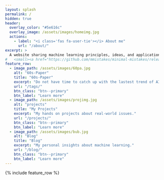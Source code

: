 ```yaml
---
layout: splash
permalink: /
hidden: true
header:
  overlay_color: "#5e616c"
  overlay_image: /assets/images/homeimg.jpg
  actions:
    - label: "<i class='fas fa-user-tie'></i> About me"
      url: "/about/"
excerpt: >
  A website sharing machine learning principles, ideas, and applications.<br />
#   <small><a href="https://github.com/mmistakes/minimal-mistakes/releases/tag/4.22.0">Latest release v4.22.0</a></small>
feature_row:
  - image_path: /assets/images/60pa.jpg
    alt: "60s-Paper"
    title: "60s-Paper"
    excerpt: "Do not have time to catch up with the lastest trend of AI? Read a paper in 60s here!"
    url: "/tags/"
    btn_class: "btn--primary"
    btn_label: "Learn more"
  - image_path: /assets/images/projimg.jpg
    alt: "projects"
    title: "My Projects"
    excerpt: "My hands on projects about real-world issues."
    url: "/projects/"
    btn_class: "btn--primary"
    btn_label: "Learn more"
  - image_path: /assets/images/bub.jpg
    alt: "Blog"
    title: "Blog"
    excerpt: "My personal insights about machine learning."
    url: "/blog/"
    btn_class: "btn--primary"
    btn_label: "Learn more"      
---
```


{% include feature_row %}

